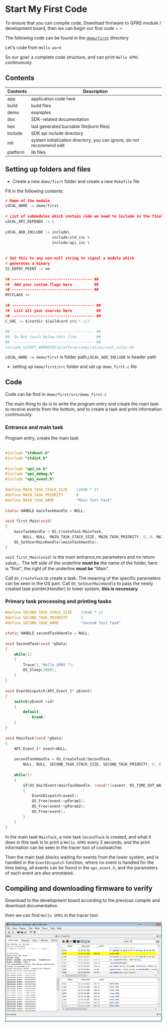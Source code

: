 Start My First Code
=====

To ensure that you can compile code, Download firmware to GPRS module / development board, then we can begin our first code ~ ~

The following code can be found in the [`demo/first`](https://github.com/Ai-Thinker-Open/GPRS_C_SDK/tree/master/demo/first) directory 

Let's code from `Hello word`

So our goal: a complete code structure, and can print `Hello GPRS` continuously.

## Contents

| Contents | Description |
| --- | --- |
|app|  application code here|
|build | build files |
|demo | examples |
| doc | SDK-related documentation|
| hex | last generated burnable file(burn files) |
| include | SDK api include directory |
| init | system initialization directory, you can ignore, do not recommend edit |
| platform| lib files |

## Setting up folders and files

* Create a new `demo/fisrt` folder and create a new `Makefile` file

Fill in the following contents:

```c
# Name of the module
LOCAL_NAME := demo/first

# List of submodules which contain code we need to include in the final lib
LOCAL_API_DEPENDS := \

LOCAL_ADD_INCLUDE := include\
                     include/std_inc \
                     include/api_inc \


# Set this to any non-null string to signal a module which 
# generates a binary 
IS_ENTRY_POINT := no

## ------------------------------------ ##
## 	Add your custom flags here          ##
## ------------------------------------ ##
MYCFLAGS += 

## ------------------------------------- ##
##	List all your sources here           ##
## ------------------------------------- ##
C_SRC := ${notdir ${wildcard src/*.c}}

## ------------------------------------- ##
##  Do Not touch below this line         ##
## ------------------------------------- ##
include ${SOFT_WORKDIR}/platform/compilation/cust_rules.mk


```

`LOCAL_NAME := demo/first` is folder path,`LOCAL_ADD_INCLUDE` is header path

* setting up `demo/first/src` folder and set up `demo_first.c` file


## Code

Code can be find in `demo/first/src/demo_first.c`


The main thing to do is to write the program entry and create the main task to receive events from the bottom, and to create a task and print information continuously.


### Entrance and main task

Program entry, create the main task 

```c

#include "stdbool.h"
#include "stdint.h"

#include "api_os.h"
#include "api_debug.h"
#include "api_event.h"

#define MAIN_TASK_STACK_SIZE    (2048 * 2)
#define MAIN_TASK_PRIORITY      0
#define MAIN_TASK_NAME          "Main Test Task"

static HANDLE mainTaskHandle = NULL;

void first_Main(void)
{
    mainTaskHandle = OS_CreateTask(MainTask,
        NULL, NULL, MAIN_TASK_STACK_SIZE, MAIN_TASK_PRIORITY, 0, 0, MAIN_TASK_NAME);
    OS_SetUserMainHandle(&mainTaskHandle);
}
```

`void first_Main(void)` is the main entrance,no parameters and no return value,，The left side of the underline **must be** the name of the folder, here is "first", the right of the underline **must be** "Main".

Call `OS_CreateTask` to create a task. The meaning of the specific parameters can be seen in the OS part. Call `OS_SetUserMainHandle` to pass the newly created task pointer(Handler) to lower system, **this is necessary**

### Primary task processing and printing tasks

```c
#define SECOND_TASK_STACK_SIZE    (2048 * 2)
#define SECOND_TASK_PRIORITY      1
#define SECOND_TASK_NAME          "Second Test Task"

static HANDLE secondTaskHandle = NULL;

void SecondTask(void *pData)
{
    while(1)
    {
        Trace(1,"Hello GPRS ");
        OS_Sleep(3000);
    }
}

void EventDispatch(API_Event_t* pEvent)
{
    switch(pEvent->id)
    {
        default:
            break;
    }
}

void MainTask(void *pData)
{
    API_Event_t* event=NULL;

    secondTaskHandle = OS_CreateTask(SecondTask,
        NULL, NULL, SECOND_TASK_STACK_SIZE, SECOND_TASK_PRIORITY, 0, 0, SECOND_TASK_NAME);

    while(1)
    {
        if(OS_WaitEvent(mainTaskHandle, (void**)&event, OS_TIME_OUT_WAIT_FOREVER))
        {
            EventDispatch(event);
            OS_Free(event->pParam1);
            OS_Free(event->pParam2);
            OS_Free(event);
        }
    }
}

```

In the main task `MainTask`, a new task `SecondTask` is created, and what it does in this task is to print a `Hello GPRS` every 3 seconds, and the print information can be seen in the tracer tool of coolwatcher.

Then the main task blocks waiting for events from the lower system, and is handled in the `EventDispatch` function, where no event is handled for the time being, all events can be found in the `api_event.h`, and the parameters of each event are also annotated.


## Compiling and downloading firmware to verify

Download to the development board according to the previous compile and download documentation 

then we can find `Hello GPRS` in the tracer tool

![](../assets/Hello_GPRS.png)







